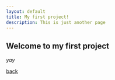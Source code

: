 ```yaml
---
layout: default
title: My first project!
description: This is just another page
---
```


## Welcome to my first project

_yay_

[back](./)
